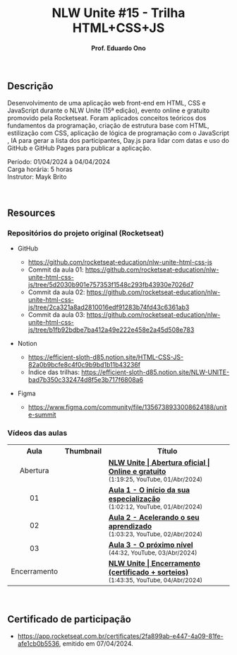 
<h1 align="center">NLW Unite #15 - Trilha HTML+CSS+JS</h1>

<h4 align="center">Prof. Eduardo Ono</h4>

&nbsp;

## Descrição

Desenvolvimento de uma aplicação web front-end em HTML, CSS e JavaScript durante o NLW Unite (15ª edição), evento online e gratuito promovido pela Rocketseat. Foram aplicados conceitos teóricos dos fundamentos da programação, criação de estrutura base com HTML, estilização com CSS, aplicação de lógica de programação com o JavaScript , IA para gerar a lista dos participantes, Day.js para lidar com datas e uso do GitHub e GitHub Pages para publicar a aplicação.

Período: 01/04/2024 à 04/04/2024<br>
Carga horária: 5 horas<br>
Instrutor: Mayk Brito

&nbsp;

## Resources

### Repositórios do projeto original (Rocketseat)

* GitHub
  * <https://github.com/rocketseat-education/nlw-unite-html-css-js>
  * Commit da aula 01: <https://github.com/rocketseat-education/nlw-unite-html-css-js/tree/5d2030b901e757353f1548c293fb43930e7026d7>
  * Commit da aula 02: <https://github.com/rocketseat-education/nlw-unite-html-css-js/tree/2ca321a8ad2810016edf91283b74fd43c6361ab3>
  * Commit da aula 03: <https://github.com/rocketseat-education/nlw-unite-html-css-js/tree/b1fb92bdbe7ba412a49e222e458e2a45d508e783>

* Notion
  * <https://efficient-sloth-d85.notion.site/HTML-CSS-JS-82a0b9bcfe8c4f0c9b9bd1b11b43236f>
  * Índice das trilhas: <https://efficient-sloth-d85.notion.site/NLW-UNITE-bad7b350c332474d8f5e3b717f6808a6>

* Figma
  * <https://www.figma.com/community/file/1356738933008624188/unite-summit>

### Vídeos das aulas

<table>
  <tr>
    <th>Aula</th>
    <th>Thumbnail</th>
    <th>Título</th>
  </tr>
  <tr>
    <td align="center">Abertura</td>
    <td><img src="https://img.youtube.com/vi/aFTn3RRna1Q/default.jpg" alt=""></td>
    <td>
      <a href="https://www.youtube.com/watch?v=aFTn3RRna1Q"><strong>NLW Unite | Abertura oficial | Online e gratuito</strong></a><br>
      <sub>(1:19:25, YouTube, 01/Abr/2024)</sub>
    </td>
  </tr>
  <tr>
    <td align="center">01</td>
    <td><img src="https://img.youtube.com/vi/Q4V_uKCDjdY/default.jpg" alt=""></td>
    <td>
      <a href="https://www.youtube.com/watch?v=Q4V_uKCDjdY"><strong>Aula 1 - O início da sua especialização</strong></a><br>
      <sub>(1:02:12, YouTube, 01/Abr/2024)</sub>
    </td>
  </tr>
  <tr>
    <td align="center">02</td>
    <td><img src="https://img.youtube.com/vi/WblQFevFIso/default.jpg" alt=""></td>
    <td>
      <a href="https://www.youtube.com/watch?v=WblQFevFIso"><strong>Aula 2 - Acelerando o seu aprendizado</strong></a><br>
      <sub>(1:03:23, YouTube, 02/Abr/2024)</sub>
    </td>
  </tr>
  <tr>
    <td align="center">03</td>
    <td><img src="https://img.youtube.com/vi/JEbaigM4LNg/default.jpg" alt=""></td>
    <td>
      <a href="https://www.youtube.com/watch?v=JEbaigM4LNg"><strong>Aula 3 - O próximo nível</strong></a><br>
      <sub>(44:32, YouTube, 03/Abr/2024)</sub>
    </td>
  </tr>
  <tr>
    <td align="center">Encerramento</td>
    <td><img src="https://img.youtube.com/vi/j7PdI5LZSi0/default.jpg" alt=""></td>
    <td>
      <a href="https://www.youtube.com/watch?v=j7PdI5LZSi0"><strong>NLW Unite | Encerramento (certificado + sorteios)</strong></a><br>
      <sub>(1:43:35, YouTube, 04/Abr/2024)</sub>
    </td>
  </tr>
</table>

&nbsp;

## Certificado de participação

* <https://app.rocketseat.com.br/certificates/2fa899ab-e447-4a09-81fe-afe1cb0b5536>, emitido em 07/04/2024.

&nbsp;
